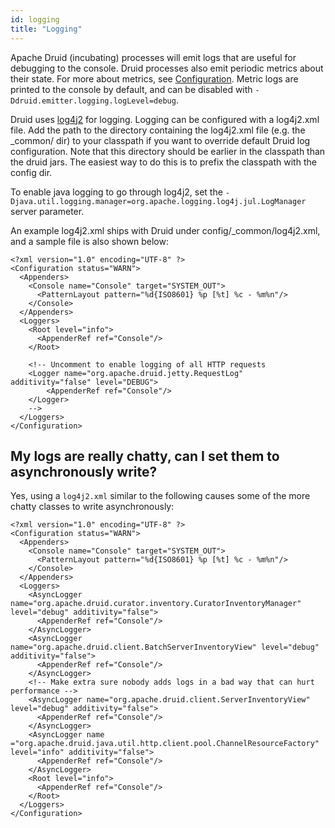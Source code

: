 ```yaml
---
id: logging
title: "Logging"
---
```


<!--
  ~ Licensed to the Apache Software Foundation (ASF) under one
  ~ or more contributor license agreements.  See the NOTICE file
  ~ distributed with this work for additional information
  ~ regarding copyright ownership.  The ASF licenses this file
  ~ to you under the Apache License, Version 2.0 (the
  ~ "License"); you may not use this file except in compliance
  ~ with the License.  You may obtain a copy of the License at
  ~
  ~   http://www.apache.org/licenses/LICENSE-2.0
  ~
  ~ Unless required by applicable law or agreed to in writing,
  ~ software distributed under the License is distributed on an
  ~ "AS IS" BASIS, WITHOUT WARRANTIES OR CONDITIONS OF ANY
  ~ KIND, either express or implied.  See the License for the
  ~ specific language governing permissions and limitations
  ~ under the License.
  -->


Apache Druid (incubating) processes will emit logs that are useful for debugging to the console. Druid processes also emit periodic metrics about their state. For more about metrics, see [Configuration](../configuration/index.html#enabling-metrics). Metric logs are printed to the console by default, and can be disabled with `-Ddruid.emitter.logging.logLevel=debug`.

Druid uses [log4j2](http://logging.apache.org/log4j/2.x/) for logging. Logging can be configured with a log4j2.xml file. Add the path to the directory containing the log4j2.xml file (e.g. the _common/ dir) to your classpath if you want to override default Druid log configuration. Note that this directory should be earlier in the classpath than the druid jars. The easiest way to do this is to prefix the classpath with the config dir.

To enable java logging to go through log4j2, set the `-Djava.util.logging.manager=org.apache.logging.log4j.jul.LogManager` server parameter.

An example log4j2.xml ships with Druid under config/_common/log4j2.xml, and a sample file is also shown below:

```
<?xml version="1.0" encoding="UTF-8" ?>
<Configuration status="WARN">
  <Appenders>
    <Console name="Console" target="SYSTEM_OUT">
      <PatternLayout pattern="%d{ISO8601} %p [%t] %c - %m%n"/>
    </Console>
  </Appenders>
  <Loggers>
    <Root level="info">
      <AppenderRef ref="Console"/>
    </Root>

    <!-- Uncomment to enable logging of all HTTP requests
    <Logger name="org.apache.druid.jetty.RequestLog" additivity="false" level="DEBUG">
        <AppenderRef ref="Console"/>
    </Logger>
    -->
  </Loggers>
</Configuration>
```

## My logs are really chatty, can I set them to asynchronously write?

Yes, using a `log4j2.xml` similar to the following causes some of the more chatty classes to write asynchronously:

```
<?xml version="1.0" encoding="UTF-8" ?>
<Configuration status="WARN">
  <Appenders>
    <Console name="Console" target="SYSTEM_OUT">
      <PatternLayout pattern="%d{ISO8601} %p [%t] %c - %m%n"/>
    </Console>
  </Appenders>
  <Loggers>
    <AsyncLogger name="org.apache.druid.curator.inventory.CuratorInventoryManager" level="debug" additivity="false">
      <AppenderRef ref="Console"/>
    </AsyncLogger>
    <AsyncLogger name="org.apache.druid.client.BatchServerInventoryView" level="debug" additivity="false">
      <AppenderRef ref="Console"/>
    </AsyncLogger>
    <!-- Make extra sure nobody adds logs in a bad way that can hurt performance -->
    <AsyncLogger name="org.apache.druid.client.ServerInventoryView" level="debug" additivity="false">
      <AppenderRef ref="Console"/>
    </AsyncLogger>
    <AsyncLogger name ="org.apache.druid.java.util.http.client.pool.ChannelResourceFactory" level="info" additivity="false">
      <AppenderRef ref="Console"/>
    </AsyncLogger>
    <Root level="info">
      <AppenderRef ref="Console"/>
    </Root>
  </Loggers>
</Configuration>
```
